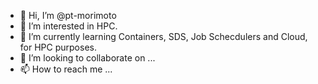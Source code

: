 - 👋 Hi, I’m @pt-morimoto
- 👀 I’m interested in HPC.
- 🌱 I’m currently learning Containers, SDS, Job Schecdulers and Cloud, for HPC purposes.
- 💞️ I’m looking to collaborate on ...
- 📫 How to reach me ...

<!---
pt-morimoto/pt-morimoto is a ✨ special ✨ repository because its `README.md` (this file) appears on your GitHub profile.
You can click the Preview link to take a look at your changes.
--->
